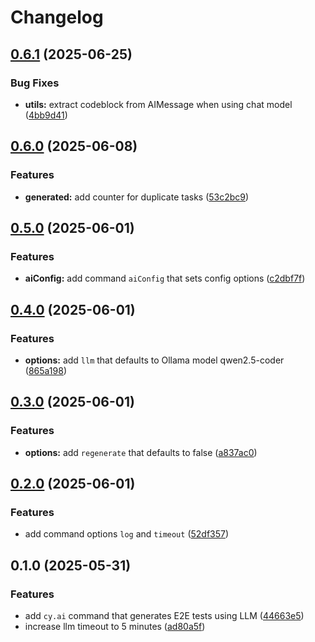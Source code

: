 # Changelog

## [0.6.1](https://github.com/ai-action/cy-ai/compare/v0.6.0...v0.6.1) (2025-06-25)


### Bug Fixes

* **utils:** extract codeblock from AIMessage when using chat model ([4bb9d41](https://github.com/ai-action/cy-ai/commit/4bb9d41a1c3dab0a55a41b2d993dbee2632441a9))

## [0.6.0](https://github.com/ai-action/cy-ai/compare/v0.5.0...v0.6.0) (2025-06-08)


### Features

* **generated:** add counter for duplicate tasks ([53c2bc9](https://github.com/ai-action/cy-ai/commit/53c2bc94247096efda6f63bfbd896c337ae57a99))

## [0.5.0](https://github.com/ai-action/cy-ai/compare/v0.4.0...v0.5.0) (2025-06-01)


### Features

* **aiConfig:** add command `aiConfig` that sets config options ([c2dbf7f](https://github.com/ai-action/cy-ai/commit/c2dbf7fd8869ceac646ef0d5c32295431d2a83d5))

## [0.4.0](https://github.com/ai-action/cy-ai/compare/v0.3.0...v0.4.0) (2025-06-01)


### Features

* **options:** add `llm` that defaults to Ollama model qwen2.5-coder ([865a198](https://github.com/ai-action/cy-ai/commit/865a198287dffc3e80acd8792384c2ac5d5f657c))

## [0.3.0](https://github.com/ai-action/cy-ai/compare/v0.2.0...v0.3.0) (2025-06-01)


### Features

* **options:** add `regenerate` that defaults to false ([a837ac0](https://github.com/ai-action/cy-ai/commit/a837ac0d612529b0762dec85fd79d9dbbe87c2f4))

## [0.2.0](https://github.com/ai-action/cy-ai/compare/v0.1.0...v0.2.0) (2025-06-01)


### Features

* add command options `log` and `timeout` ([52df357](https://github.com/ai-action/cy-ai/commit/52df3574226e182fb2b501436856d5f0aec05bad))

## 0.1.0 (2025-05-31)

### Features

- add `cy.ai` command that generates E2E tests using LLM ([44663e5](https://github.com/ai-action/cy-ai/commit/44663e5cd1840a47cc39dd18337b94f200b7110b))
- increase llm timeout to 5 minutes ([ad80a5f](https://github.com/ai-action/cy-ai/commit/ad80a5f0490f8450f41df4a6baf96a1a43332934))
